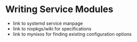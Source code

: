 # Writing Service Modules

- link to systemd service manpage
- link to nixpkgs/wiki for specifications
- link to mynixos for finding existing configuration options

